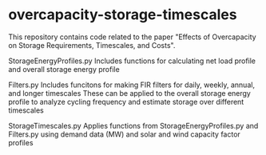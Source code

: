 # overcapacity-storage-timescales
This repository contains code related to the paper "Effects of Overcapacity on Storage Requirements, Timescales, and Costs". 

StorageEnergyProfiles.py
Includes functions for calculating net load profile and overall storage energy profile

Filters.py
Includes funcitons for making FIR filters for daily, weekly, annual, and longer timescales
These can be applied to the overall storage energy profile to analyze cycling frequency and estimate storage over different timescales

StorageTimescales.py
Applies functions from StorageEnergyProfiles.py and Filters.py using demand data (MW) and solar and wind capacity factor profiles
